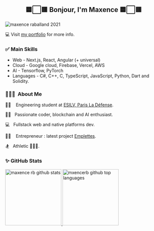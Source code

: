 
<div  align="center">
	<h2>
		🟦⬜🟥 Bonjour, I'm Maxence 🟦⬜🟥
	</h2>
</div>
	<img src="https://raw.githubusercontent.com/maxencerb/maxencerb/master/maxence-	2021.webp"  alt="maxence raballand 2021"/>

💻 Visit [my portfolio](https://maxenceraballand.com) for more info.

### ✅ Main Skills

- Web - Next.js, React, Angular (+ universal)
- Cloud - Google cloud, Firebase, Vercel, AWS
- AI - Tensorflow, PyTorch
- Languages - C#, C++, C, TypeScript, JavaScript, Python, Dart and Solidity.

### 👨🏻‍💻 &nbsp;About Me

👨‍🎓 &nbsp;&nbsp; Engineering student at [ESILV, Paris La Défense](https://www.esilv.fr/).

👨‍💻 &nbsp; Passionate coder, blockchain and AI enthusiast.

💻 &nbsp; Fullstack web and native platforms dev.

👨‍💼 &nbsp;&nbsp; Entrepreneur : latest project [Emplettes](https://info.emplettes.app).

🏂 &nbsp; Athletic 🎾🤾‍♀️.

### ✨ GitHub Stats

<a  href="https://github.com/maxencerb">
<img  height="180em"  src="https://github-readme-stats.vercel.app/api?username=maxencerb&show_icons=true&theme=merko&count_private=true"  alt="maxence rb github stats"  />
<img  height="180em"  src="https://github-readme-stats.vercel.app/api/top-langs/?username=maxencerb&theme=merko&layout=compact"  alt="mxencerb github top languages"  />
</a>

<br/>